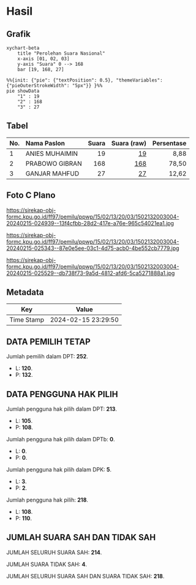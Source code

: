 # Hasil

## Grafik

```mermaid
xychart-beta
    title "Perolehan Suara Nasional"
    x-axis [01, 02, 03]
    y-axis "Suara" 0 --> 168
    bar [19, 168, 27]
```

```mermaid
%%{init: {"pie": {"textPosition": 0.5}, "themeVariables": {"pieOuterStrokeWidth": "5px"}} }%%
pie showData
    "1" : 19
    "2" : 168
    "3" : 27
```

## Tabel

| No. | Nama Paslon    | Suara | Suara (raw) | Persentase |
|:--- |:-------------- | -----:| -----------:| ----------:|
| 1   | ANIES MUHAIMIN | 19    | [19][p-1]   | 8,88       |
| 2   | PRABOWO GIBRAN | 168   | [168][p-2]  | 78,50      |
| 3   | GANJAR MAHFUD  | 27    | [27][p-3]   | 12,62      |


[p-1]: https://github.com/gigit-pemilu/pemilu-2024/blob/main/pilpres/hitung-suara/sub/15-jambi/sub/02--merangin/sub/13-pamenang-barat/sub/2003-karang-anyar/sub/004-tps/sub/paslon-1.txt
[p-2]: https://github.com/gigit-pemilu/pemilu-2024/blob/main/pilpres/hitung-suara/sub/15-jambi/sub/02--merangin/sub/13-pamenang-barat/sub/2003-karang-anyar/sub/004-tps/sub/paslon-2.txt
[p-3]: https://github.com/gigit-pemilu/pemilu-2024/blob/main/pilpres/hitung-suara/sub/15-jambi/sub/02--merangin/sub/13-pamenang-barat/sub/2003-karang-anyar/sub/004-tps/sub/paslon-3.txt

## Foto C Plano

https://sirekap-obj-formc.kpu.go.id/ff97/pemilu/ppwp/15/02/13/20/03/1502132003004-20240215-024939--13f4cfbb-28d2-417e-a76e-965c54021ea1.jpg

https://sirekap-obj-formc.kpu.go.id/ff97/pemilu/ppwp/15/02/13/20/03/1502132003004-20240215-025343--87e0e5ee-03c1-4d75-acb0-4be552cb7779.jpg

https://sirekap-obj-formc.kpu.go.id/ff97/pemilu/ppwp/15/02/13/20/03/1502132003004-20240215-025529--db738f73-9a5d-4812-afd6-5ca5271888a1.jpg


## Metadata

| Key        | Value               |
| ---------- | ------------------- |
| Time Stamp | 2024-02-15 23:29:50 |


## DATA PEMILIH TETAP

Jumlah pemilih dalam DPT: **252**.
 * L: **120**.
 * P: **132**.

## DATA PENGGUNA HAK PILIH

Jumlah pengguna hak pilih dalam DPT: **213**.
 * L: **105**.
 * P: **108**.

Jumlah pengguna hak pilih dalam DPTb: **0**.
 * L: **0**.
 * P: **0**.

Jumlah pengguna hak pilih dalam DPK: **5**.
 * L: **3**.
 * P: **2**.

Jumlah pengguna hak pilih: **218**.
 * L: **108**.
 * P: **110**.

## JUMLAH SUARA SAH DAN TIDAK SAH

JUMLAH SELURUH SUARA SAH: **214**.

JUMLAH SUARA TIDAK SAH: **4**.

JUMLAH SELURUH SUARA SAH DAN SUARA TIDAK SAH: **218**.


